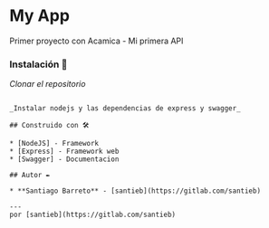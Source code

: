 # My App

Primer proyecto con Acamica - Mi primera API

### Instalación 🔧

_Clonar el repositorio_

```

_Instalar nodejs y las dependencias de express y swagger_

## Construido con 🛠️

* [NodeJS] - Framework
* [Express] - Framework web
* [Swagger] - Documentacion

## Autor ✒️

* **Santiago Barreto** - [santieb](https://gitlab.com/santieb) 

---
por [santieb](https://gitlab.com/santieb)

